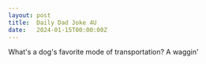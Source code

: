 ```yaml
---
layout: post
title:  Daily Dad Joke 4U
date:   2024-01-15T00:00:00Z
---
```

What's a dog's favorite mode of transportation? A waggin'
